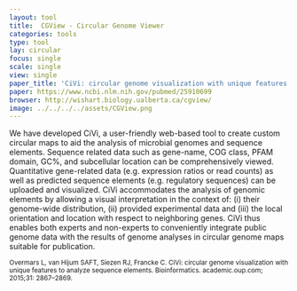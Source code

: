```yaml
---
layout: tool
title:  CGView - Circular Genome Viewer
categories: tools
type: tool
lay: circular
focus: single
scale: single
view: single
paper_title: 'CiVi: circular genome visualization with unique features to analyze sequence elements'
paper: https://www.ncbi.nlm.nih.gov/pubmed/25910699
browser: http://wishart.biology.ualberta.ca/cgview/
image: ../../../../assets/CGView.png
---
```


We have developed CiVi, a user-friendly web-based tool to create custom circular maps to aid the analysis of microbial genomes and sequence elements. Sequence related data such as gene-name, COG class, PFAM domain, GC%, and subcellular location can be comprehensively viewed. Quantitative gene-related data (e.g. expression ratios or read counts) as well as predicted sequence elements (e.g. regulatory sequences) can be uploaded and visualized. CiVi accommodates the analysis of genomic elements by allowing a visual interpretation in the context of: (i) their genome-wide distribution, (ii) provided experimental data and (iii) the local orientation and location with respect to neighboring genes. CiVi thus enables both experts and non-experts to conveniently integrate public genome data with the results of genome analyses in circular genome maps suitable for publication.

<small>Overmars L, van Hijum SAFT, Siezen RJ, Francke C. CiVi: circular genome visualization with unique features to analyze sequence elements. Bioinformatics. academic.oup.com; 2015;31: 2867–2869.</small>
